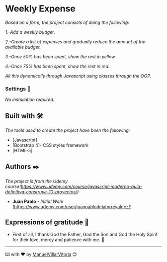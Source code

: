 # Weekly Expense

_Based on a form, the project consists of doing the following:_

_1.-Add a weekly budget._

_2.-Create a list of expenses and gradually reduce the amount of the available budget._

_3.-Once 50% has been spent, show the rest in yellow._

_4.-Once 75% has been spent, show the rest in red._

_All this dynamically through Javascript using classes through the OOP._

### Settings 🔧

_No installation required._

## Built with 🛠️

_The tools used to create the project have been the following:_

* [Javascript]
* [Bootstrap 4]- CSS styles framework
* [HTML-5]

## Authors ✒️

_The project is from the Udemy course(https://www.udemy.com/course/javascript-moderno-guia-definitiva-construye-10-proyectos/)_

* **Juan Pablo** - *Initial Work* (https://www.udemy.com/user/juanpablodelatorrevaldez/)


## Expressions of gratitude 🎁

* First of all, I thank God the Father, God the Son and God the Holy Spirit for their love, mercy and patience with me. 📢

---
⌨️ with ❤️ by [ManuelVillarVitoria](https://github.com/ManuelVillarVitoria) 😊
